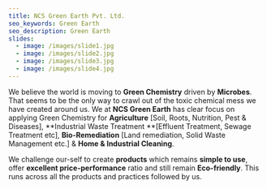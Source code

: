 ```yaml
---
title: NCS Green Earth Pvt. Ltd.
seo_keywords: Green Earth
seo_description: Green Earth
slides:
  - image: /images/slide1.jpg
  - image: /images/slide2.jpg
  - image: /images/slide3.jpg
  - image: /images/slide4.jpg
---
```

We believe the world is moving to **Green Chemistry** driven by **Microbes**. That seems to be the only way to crawl out of the toxic chemical mess we have created around us. We at **NCS Green Earth** has clear focus on applying Green Chemistry for **Agriculture** \[Soil, Roots, Nutrition, Pest & Diseases], **Industrial Waste Treatment **\[Effluent Treatment, Sewage Treatment etc], **Bio-Remediation** \[Land remediation, Solid Waste Management etc.] & **Home & Industrial Cleaning**. 



We challenge our-self to create **products** which remains **simple to use**, offer **excellent price-performance** ratio and still remain **Eco-friendly**. This runs across all the products and practices followed by us.
